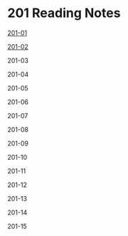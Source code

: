 # 201 Reading Notes
 [201-01](class-01.md) 

 [201-02](class-02.md)

 201-03

 201-04

 201-05

 201-06

201-07

201-08

201-09

201-10

201-11

201-12

201-13

201-14

201-15






